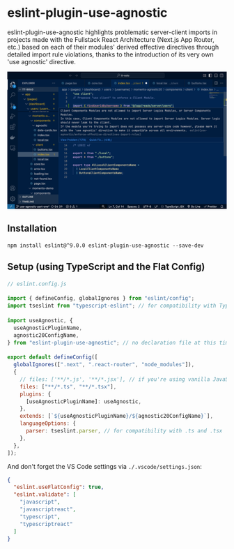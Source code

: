 # eslint-plugin-use-agnostic

eslint-plugin-use-agnostic highlights problematic server-client imports in projects made with the Fullstack React Architecture (Next.js App Router, etc.) based on each of their modules' derived effective directives through detailed import rule violations, thanks to the introduction of its very own 'use agnostic' directive.

![Intro example of linting with the use-agnostic ESLint plugin including the suggestion to use the 'use agnostic' directive.](./assets/README/intro-screenshot.png)

## Installation

```
npm install eslint@^9.0.0 eslint-plugin-use-agnostic --save-dev
```

## Setup (using TypeScript and the Flat Config)

```js
// eslint.config.js

import { defineConfig, globalIgnores } from "eslint/config";
import tseslint from "typescript-eslint"; // for compatibility with TypeScript, not included as a devDependency

import useAgnostic, {
  useAgnosticPluginName,
  agnostic20ConfigName,
} from "eslint-plugin-use-agnostic"; // no declaration file at this time

export default defineConfig([
  globalIgnores([".next", ".react-router", "node_modules"]),
  {
    // files: ['**/*.js', '**/*.jsx'], // if you're using vanilla JavaScript
    files: ["**/*.ts", "**/*.tsx"],
    plugins: {
      [useAgnosticPluginName]: useAgnostic,
    },
    extends: [`${useAgnosticPluginName}/${agnostic20ConfigName}`],
    languageOptions: {
      parser: tseslint.parser, // for compatibility with .ts and .tsx
    },
  },
]);
```

And don't forget the VS Code settings via `./.vscode/settings.json`:

```json
{
  "eslint.useFlatConfig": true,
  "eslint.validate": [
    "javascript",
    "javascriptreact",
    "typescript",
    "typescriptreact"
  ]
}
```
